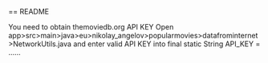 == README

You need to obtain themoviedb.org API KEY
Open app>src>main>java>eu>nikolay_angelov>popularmovies>datafrominternet>NetworkUtils.java
and enter valid API KEY into final static String API_KEY = ......
